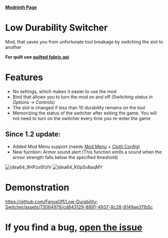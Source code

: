 [**Modrinth Page**](https://modrinth.com/mod/low-durability-switcher)

# Low Durability Switcher

Mod, that saves you from unfortunate tool breakage by switching the slot to another

**For quilt use [quilted fabric api](https://modrinth.com/mod/qsl)**

# Features

- No settings, which makes it easier to use the mod
- Bind that allows you to turn the mod on and off _(Switching status in Options -> Controls)_
- The slot is changed if less than 10 durability remains on the tool
- Memorizing the status of the switcher after exiting the game. You will not need to turn on the switcher every time you re-enter the game

## Since 1.2 update:
- Added Mod Menu support (needs [Mod Menu](https://modrinth.com/mod/modmenu) + [Cloth Config]([https://modrinth.com/mod/cloth-config](https://modrinth.com/mod/cloth-config)))
- New fucntion: Armor sound alert (This function emits a sound when the armor strength falls below the specified threshold)

![idea64_9HPzx0fzlV](https://github.com/user-attachments/assets/7de77b3f-0f6a-4b45-a517-33ac3b607c2d)
![idea64_K0pSs8aqMY](https://github.com/user-attachments/assets/4a635690-3b45-47fd-b950-3923890e6778)


# Demonstration
https://github.com/FanyaOff/Low-Durability-Switcher/assets/73064979/cd843129-8891-4937-8c28-8149ae311b5c

# If you find a bug, [open the issue](https://github.com/FanyaOff/Low-Durability-Switcher/issues/new)


